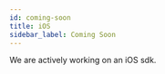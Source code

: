 ```yaml
---
id: coming-soon
title: iOS
sidebar_label: Coming Soon
---
```


We are actively working on an iOS sdk.


